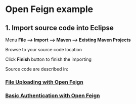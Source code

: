 # Open Feign example

## 1. Import source code into Eclipse

Menu **File –> Import –> Maven –> Existing Maven Projects**

Browse to your source code location

Click **Finish** button to finish the importing


Source code are described in:
### [File Uploading with Open Feign](http://howtoprogram.xyz/2016/12/29/file-uploading-open-feign/)

### [Basic Authentication with Open Feign](http://howtoprogram.xyz/2016/11/22/basic-authentication-open-feign/)
